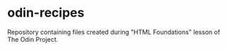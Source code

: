 # odin-recipes
Repository containing files created during "HTML Foundations" lesson of The Odin Project.
